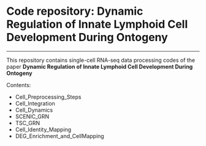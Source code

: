 # Code repository: Dynamic Regulation of Innate Lymphoid Cell Development During Ontogeny

---

This repository contains single-cell RNA-seq data processing codes of the paper **Dynamic Regulation of Innate Lymphoid Cell Development During Ontogeny**

Contents:

- Cell_Preprocessing_Steps
- Cell_Integration
- Cell_Dynamics
- SCENIC_GRN
- TSC_GRN
- Cell_Identity_Mapping
- DEG_Enrichment_and_CellMapping
